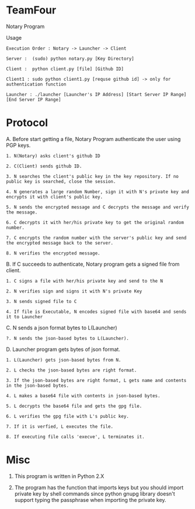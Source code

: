 # TeamFour
Notary Program

Usage

    Execution Order : Notary -> Launcher -> Client

    Server :  (sudo) python notary.py [Key Directory]
    
    Client :  python client.py [file] [Github ID]

    Client1 : sudo python client1.py [requse github id] -> only for authentication function

    Launcher : ./launcher [Launcher's IP Address] [Start Server IP Range] [End Server IP Range]

# Protocol
A. Before start getting a file, Notary Program authenticate the user using PGP keys.

    1. N(Notary) asks client's github ID
    
    2. C(Client) sends github ID.
    
    3. N searches the client's public key in the key repository. If no public key is searched, close the session.
    
    4. N generates a large random Number, sign it with N's private key and encrypts it with client's public key.
    
    5. N sends the encrypted message and C decrypts the message and verify the message.
    
    6. C decrypts it with her/his private key to get the original random number.
    
    7. C encrypts the random number with the server's public key and send the encrypted message back to the server.
    
    8. N verifies the encrypted message.
        

B. If C succeeds to authenticate, Notary program gets a signed file from client.

    1. C signs a file with her/his private key and send to the N
        
    2. N verifies sign and signs it with N's private Key
    
    3. N sends signed file to C
    
    4. If file is Executable, N encodes signed file with base64 and sends it to Launcher
    
C. N sends a json format bytes to L(Launcher)

    ?. N sends the json-based bytes to L(Launcher).

D. Launcher program gets bytes of json format.

    1. L(Launcher) gets json-based bytes from N.

    2. L checks the json-based bytes are right format.

    3. If the json-based bytes are right format, L gets name and contents in the json-based bytes.

    4. L makes a base64 file with contents in json-based bytes.

    5. L decrypts the base64 file and gets the gpg file.

    6. L verifies the gpg file with L's public key.

    7. If it is verfied, L executes the file.

    8. If executing file calls 'execve', L terminates it.

# Misc

1. This program is written in Python 2.X

2. The program has the function that imports keys but you should import private key by shell commands since python gnupg library doesn't support typing the passphrase when importing the private key.
